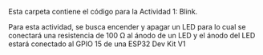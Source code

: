 Esta carpeta contiene el código para la Actividad 1: Blink.

Para esta actividad, se busca encender y apagar un LED
para lo cual se conectará una resistencia de 100 Ω al ánodo de un LED
y el ánodo del LED estará conectado al GPIO 15 de una ESP32 Dev Kit V1
